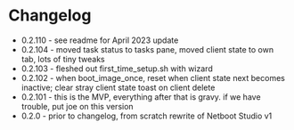 # Changelog

* 0.2.110 - see readme for April 2023 update
* 0.2.104 - moved task status to tasks pane, moved client state to own tab, lots of tiny tweaks
* 0.2.103 - fleshed out first_time_setup.sh with wizard 
* 0.2.102 - when boot_image_once, reset when client state next becomes inactive; clear stray client state toast on client delete
* 0.2.101 - this is the MVP, everything after that is gravy. if we have trouble, put joe on this version
* 0.2.0   - prior to changelog, from scratch rewrite of Netboot Studio v1 
